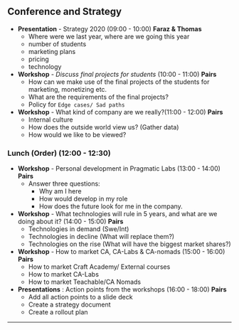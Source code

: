 ## **Conference and Strategy**

 - **Presentation** - Strategy 2020 (09:00 - 10:00) **Faraz & Thomas**
	 - Where were we last year, where are we going this year
	 - number of students
	 - marketing plans
	 - pricing
	 - technology
- **Workshop** - *Discuss final projects for students* (10:00 - 11:00) **Pairs**
	- How can we make use of the final projects of the students for marketing, monetizing etc.
	- What are the requirements of the final projects?
	- Policy for `Edge cases/ Sad paths`
- **Workshop** - What kind of company are we really?(11:00 - 12:00) **Pairs**
	- Internal culture
	- How does the outside world view us? (Gather data)
	- How would we like to be viewed?
	
### Lunch (Order) (12:00 - 12:30)

- **Workshop** - Personal development in Pragmatic Labs (13:00 - 14:00) **Pairs**
	- Answer three questions:
		- Why am I here
		- How would develop in my role
		- How does the future look for me in the company.
- **Workshop** - What technologies will rule in 5 years, and what are we doing about it? 
(14:00 - 15:00) **Pairs**
	-	Technologies in demand (Swe/Int)
	-	Technologies in decline (What will replace them?)
	-	Technologies on the rise (What will have the biggest market shares?)
- **Workshop** - How to market CA, CA-Labs & CA-nomads (15:00 - 16:00) **Pairs**
	- How to market Craft Academy/ External courses
	- How to market CA-Labs
	- How to market Teachable/CA Nomads
- **Presentations** : Action points from the workshops (16:00 - 18:00) **Pairs**
	- Add all action points to a slide deck
	- Create a strategy document
	- Create a rollout plan

____

